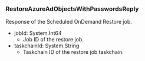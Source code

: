 ### RestoreAzureAdObjectsWithPasswordsReply
Response of the Scheduled OnDemand Restore job.

- jobId: System.Int64
  - Job ID of the restore job.
- taskchainId: System.String
  - Taskchain ID of the restore job taskchain.
